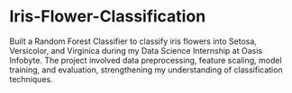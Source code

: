# Iris-Flower-Classification
Built a Random Forest Classifier to classify iris flowers into Setosa, Versicolor, and Virginica during my Data Science Internship at Oasis Infobyte. The project involved data preprocessing, feature scaling, model training, and evaluation, strengthening my understanding of classification techniques.
